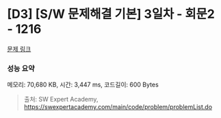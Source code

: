 # [D3] [S/W 문제해결 기본] 3일차 - 회문2 - 1216 

[문제 링크](https://swexpertacademy.com/main/code/problem/problemDetail.do?contestProbId=AV14Rq5aABUCFAYi) 

### 성능 요약

메모리: 70,680 KB, 시간: 3,447 ms, 코드길이: 600 Bytes



> 출처: SW Expert Academy, https://swexpertacademy.com/main/code/problem/problemList.do